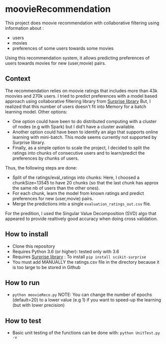 # moovieRecommendation
This project does moovie recommendation with collaborative filtering using information about :
* users
* movies 
* preferences of some users towards some movies

Using this recommendation system, it allows predicting preferences of users towards movies for new (user,movie) pairs.

## Context
The recommendation relies on moovie ratings that includes more than 43k moovies and 270k users.
I tried to predict preferences with a model based approach using collaborative filtering library from [Surprise library](https://surprise.readthedocs.io/en/stable/index.html)
But, I realized that this number of users doesn't fit into Memory for a batch learning model.
Other options:
* One option could have been to do distributed computing with a cluster of nodes (e.g with Spark) but I did't have a cluster available.
* Another option could have been to identify an algo that supports online learning with mini-batch. This mode seems currently not supported by Surprise library.
* Finally, as a simple option to scale the project, I decided to split the ratings into chunks of consecutive users and to learn/predict the preferences by chunks of users.


Thus, the following steps are done:
* Split of the ratings/eval_ratings into chunks: Here, I choosed a chunkSize=13545 to have 20 chunks (so that the last chunk has approx the same nb of users than the other ones).
* For each chunk, learn the model from known ratings and predict preferences for new (user,movie) pairs.
* Merge the predictions into a single `evaluation_ratings_out.csv` flie.

For the predition, I used the Singular Value Decomposition (SVD) algo that appeared to provide realtively good accuracy when doing cross validation.

## How to install
* Clone this repository
* Requires Python 3.6 (or higher): tested only with 3.6
* Requires [Surprise library](https://surprise.readthedocs.io/en/stable/index.html) : To install `pip install scikit-surprise`
* You must add MANUALLY the ratings.csv file in the directory because it is too large to be stored in Github

## How to run
* `python moovieReco.py`
NOTE: You can change the number of epochs (default=20) to a lower value (e.g 1) if you want to speed-up the learning (but with lower precision)

## How to test
* Basic unit testing of the functions can be done with: `python UnitTest.py -v` 